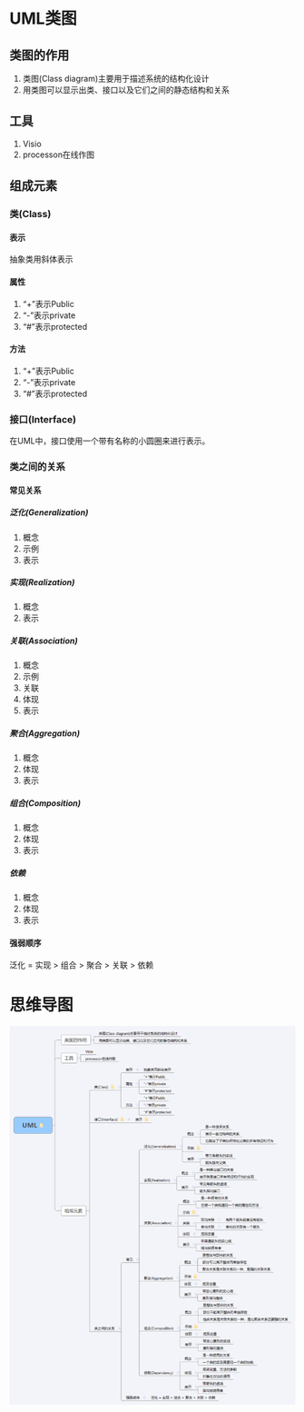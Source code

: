 # UML类图
## 类图的作用
1. 类图(Class diagram)主要用于描述系统的结构化设计
2. 用类图可以显示出类、接口以及它们之间的静态结构和关系

## 工具
1. Visio
2. processon在线作图


## 组成元素
### 类(Class)
#### 表示
抽象类用斜体表示
#### 属性
1. “+”表示Public
2. “-”表示private
3. “#”表示protected

#### 方法
1. “+”表示Public
2. “-”表示private
3. “#”表示protected

### 接口(Interface)
在UML中，接口使用一个带有名称的小圆圈来进行表示。
### 类之间的关系
#### 常见关系
##### 泛化(Generalization)
1. 概念
2. 示例
3. 表示

##### 实现(Realization)
1. 概念
2. 表示

##### 关联(Association)
1. 概念
2. 示例
3. 关联
4. 体现
5. 表示

##### 聚合(Aggregation)
1. 概念
2. 体现
3. 表示

##### 组合(Composition)
1. 概念
2. 体现
3. 表示

##### 依赖
1. 概念
2. 体现
3. 表示


#### 强弱顺序
泛化 = 实现 > 组合 > 聚合 > 关联 > 依赖

# 思维导图
![](UML.png)

